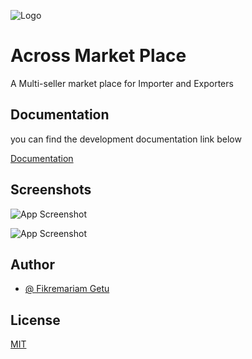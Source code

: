 
![Logo](https://i.ibb.co/3yhX4Fv/Horizontal-Logo-No-Background-for-White-Background-Original-Colors-without-Frame.png)


# Across Market Place 

A Multi-seller market place for Importer and Exporters 

## Documentation

you can find the development documentation link below 

[Documentation](https://docs.google.com/document/d/1AkfdKaf7AqHMpks6nP_4tEEf5FIAzCUSB7-x0wl8VSY/edit?usp=sharing)


## Screenshots

![App Screenshot](https://i.ibb.co/W2gmRPg/image.png/468x300?text=App+Screenshot+Here)


![App Screenshot](https://i.ibb.co/gVZhTRQ/image.png/468x300?text=App+Screenshot+Here)


## Author

- [@ Fikremariam Getu](https://www.linkedin.com/in/fikremariam-getu-07904b20b/)


## License

[MIT](https://choosealicense.com/licenses/mit/)

